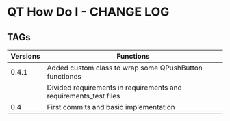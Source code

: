# **QT How Do I - CHANGE LOG**

## TAGs

| Versions | Functions |
| -------- | --------- |
| 0.4.1    | Added custom class to wrap some QPushButton functiones |
|          | Divided requirements in requirements and requirements_test files |
| 0.4      | First commits and basic implementation |